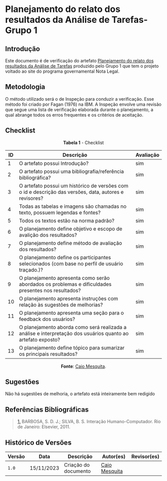 # Planejamento do relato dos resultados da Análise de Tarefas- Grupo 1

## Introdução

Este documento é de verificação do artefato [Planejamento do relato dos resultados da Análise de Tarefas](https://interacao-humano-computador.github.io/2023.2-NotaLegal/design-avaliacao-desenvolvimento/planejamento_relato_tarefas2/) produzido pelo Grupo 1 que tem o projeto voltado ao site do programa governamental Nota Legal.

## Metodologia

O método utilizado será o de Inspeção para conduzir a verificação. Esse método foi criado por Fagan (1976) na IBM. A Inspeção envolve uma revisão que segue uma lista de verificação elaborada durante o planejamento, a qual abrange todos os erros frequentes e os critérios de aceitação.


## Checklist

<Center>

**Tabela 1** - Checklist 

| ID  | Descrição | Avaliação |
| --- | ------------------------------------------------------------------------------------------------------ | --------- | 
| 1 | O artefato possui Introdução?| sim  |   
| 2 | O artefato possui uma bibliografia/referência bibliográfica?  |  sim |
| 3 | O artefato possui um histórico de versões com o id e descrição das versões, data, autores e revisores? |  sim |
| 4 | Todas as tabelas e imagens são chamadas no texto, possuem legendas e fontes? | sim |
| 5 | Todos os textos estão na norma padrão? |  sim |
| 6 | O planejamento define objetivo e escopo de avalição dos resultados? | sim |
| 7 | O planejamento define método de avaliação dos resultados? | sim |
| 8 | O planejamento define os participantes  selecionados (com base no perfil de usuário traçado.)? | sim |
| 9 | O planejamento apresenta como serão abordados os problemas e dificuldades presentes nos resultados? | sim |
| 10 |O planejamento apresenta instruções com relação às sugestões de melhorias? | sim |
| 11 | O planejamento apresenta uma seção para o feedback dos usuários? | sim |
| 12 | O planejamento aborda como será realizada a análise e interpretação dos usuários quanto ao artefato exposto? | sim |
| 13 | O planejamento define tópico para sumarizar os principais resultados? | sim |

**Fonte**: [Caio Mesquita](https://github.com/Caiomesvie).

</Center>

## Sugestões
Não há sugestões de melhoria, o artefato está inteiramente bem redigido

## Referências Bibliográficas

> <a id="REF1" href="#anchor_1">1.</a> BARBOSA, S. D. J.; SILVA, B. S. Interação Humano-Computador. Rio de Janeiro: Elsevier, 2011.

## Histórico de Versões

| Versão | Data       | Descrição            | Autor(es)                                     | Revisor(es)                                          |
| ------ | ---------- | -------------------- | --------------------------------------------- | ---------------------------------------------------- |
| `1.0`  | 15/11/2023 | Criação do documento | [Caio Mesquita](https://github.com/Caiomesvie) |   | 
